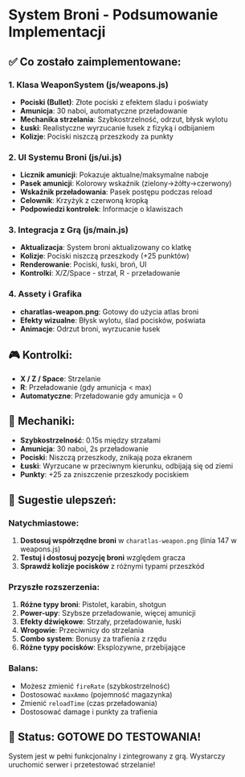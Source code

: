 # System Broni - Podsumowanie Implementacji

## ✅ Co zostało zaimplementowane:

### 1. Klasa WeaponSystem (js/weapons.js)
- **Pociski (Bullet)**: Złote pociski z efektem śladu i poświaty
- **Amunicja**: 30 naboi, automatyczne przeładowanie
- **Mechanika strzelania**: Szybkostrzelność, odrzut, błysk wylotu
- **Łuski**: Realistyczne wyrzucanie łusek z fizyką i odbijaniem
- **Kolizje**: Pociski niszczą przeszkody za punkty

### 2. UI Systemu Broni (js/ui.js)
- **Licznik amunicji**: Pokazuje aktualne/maksymalne naboje
- **Pasek amunicji**: Kolorowy wskaźnik (zielony→żółty→czerwony)
- **Wskaźnik przeładowania**: Pasek postępu podczas reload
- **Celownik**: Krzyżyk z czerwoną kropką
- **Podpowiedzi kontrolek**: Informacje o klawiszach

### 3. Integracja z Grą (js/main.js)
- **Aktualizacja**: System broni aktualizowany co klatkę
- **Kolizje**: Pociski niszczą przeszkody (+25 punktów)
- **Renderowanie**: Pociski, łuski, broń, UI
- **Kontrolki**: X/Z/Space - strzał, R - przeładowanie

### 4. Assety i Grafika
- **charatlas-weapon.png**: Gotowy do użycia atlas broni
- **Efekty wizualne**: Błysk wylotu, ślad pocisków, poświata
- **Animacje**: Odrzut broni, wyrzucanie łusek

## 🎮 Kontrolki:
- **X / Z / Space**: Strzelanie
- **R**: Przeładowanie (gdy amunicja < max)
- **Automatyczne**: Przeładowanie gdy amunicja = 0

## 🎯 Mechaniki:
- **Szybkostrzelność**: 0.15s między strzałami
- **Amunicja**: 30 naboi, 2s przeładowanie
- **Pociski**: Niszczą przeszkody, znikają poza ekranem
- **Łuski**: Wyrzucane w przeciwnym kierunku, odbijają się od ziemi
- **Punkty**: +25 za zniszczenie przeszkody pociskiem

## 🔧 Sugestie ulepszeń:

### Natychmiastowe:
1. **Dostosuj współrzędne broni** w `charatlas-weapon.png` (linia 147 w weapons.js)
2. **Testuj i dostosuj pozycję broni** względem gracza
3. **Sprawdź kolizje pocisków** z różnymi typami przeszkód

### Przyszłe rozszerzenia:
1. **Różne typy broni**: Pistolet, karabin, shotgun
2. **Power-upy**: Szybsze przeładowanie, więcej amunicji
3. **Efekty dźwiękowe**: Strzały, przeładowanie, łuski
4. **Wrogowie**: Przeciwnicy do strzelania
5. **Combo system**: Bonusy za trafienia z rzędu
6. **Różne typy pocisków**: Eksplozywne, przebijające

### Balans:
- Możesz zmienić `fireRate` (szybkostrzelność)
- Dostosować `maxAmmo` (pojemność magazynka)
- Zmienić `reloadTime` (czas przeładowania)
- Dostosować damage i punkty za trafienia

## 🚀 Status: GOTOWE DO TESTOWANIA!

System jest w pełni funkcjonalny i zintegrowany z grą. Wystarczy uruchomić serwer i przetestować strzelanie!